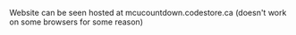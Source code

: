 Website can be seen hosted at mcucountdown.codestore.ca (doesn't work on some browsers for some reason)
